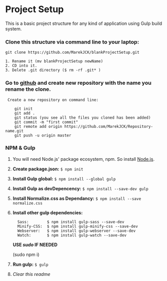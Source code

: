 # Project Setup
This is a basic project structure for any kind of application using Gulp build system.

### Clone this structure via command line to your laptop:

    git clone https://github.com/MarekJCK/blankProjectSetup.git
    
    1. Rename it (mv blankProjectSetup newName)
    2. CD into it.
    3. Delete .git directory ($ rm -rf .git* )
    
### Go to [github](https://github.com/) and create new repository with the name you rename the clone.
    
     Create a new repository on command line:
    
        git init
        git add .
        git status (you see all the files you cloned has been added)
        git commit -m "first commit"
        git remote add origin https://github.com/MarekJCK/Repository-name.git
        git push -u origin master
    

### NPM & Gulp

1.  You will need Node.js' package ecosystem, npm. So install [Node.js](https://nodejs.org/en/).
2. **Create package.json:**                          `$ npm init`
3.  **Install Gulp global:**                         `$ npm install --global gulp`  
4.  **Install Gulp as devDepencency:**               `$ npm install --save-dev gulp`
5.  **Install Normalize.css as Dependancy:**         `$ npm install --save normalize.css`

6. **Install other gulp dependencies:**
    ```
      Sass:        $ npm install gulp-sass --save-dev
      Minify-CSS:  $ npm install gulp-minify-css --save-dev
      Webserver:   $ npm install gulp-webserver --save-dev
      Watch:       $ npm install gulp-watch --save-dev
    ```
    **USE *sudo* IF NEEDED**
    
    (sudo npm i)

7. **Run gulp:**  `$ gulp`
8. _Clear this readme_

